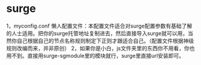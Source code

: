 # surge 
1，myconfig.conf 懒人配置文件：本配置文件适合对surge配置参数有基础了解的人士适用。把你的surge托管地址复制进去，然后直接导入surge就可以用，当然你自己根据自己的节点名称规则制定下正则才跟适合自己。（配置文件根据神级规则改编而来，并非原创）
2，如果你是小白，js文件夹里的东西你不用看，你也用不到。直接用surge-sgmodule里的模块就行，surge里直接url安装即可。
